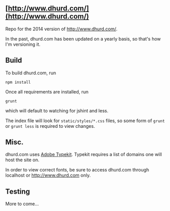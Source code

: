 ## [http://www.dhurd.com/](http://www.dhurd.com/)

Repo for the 2014 version of http://www.dhurd.com/.

In the past, dhurd.com has been updated on a yearly basis, so that's how I'm versioning it.


## Build

To build dhurd.com, run

    npm install

Once all requirements are installed, run

    grunt

which will default to watching for jshint and less.

The index file will look for `static/styles/*.css` files, so some form of `grunt` or `grunt less` is required to view changes.


## Misc.

dhurd.com uses [Adobe Typekit](https://typekit.com/). Typekit requires a list of domains one will host the site on.

In order to view correct fonts, be sure to access dhurd.com through localhost or http://www.dhurd.com only.


## Testing

More to come...